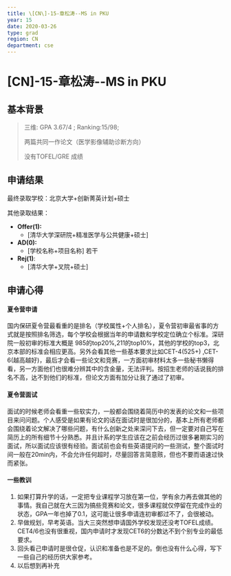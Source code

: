 ```yaml
---
title: \[CN\]-15-章松涛--MS in PKU
year: 15
date: 2020-03-26
type: grad
region: CN
department: cse
---
```


# \[CN\]-15-章松涛--MS in PKU

## 基本背景

> 三维: GPA 3.67/4 ; Ranking:15/98;
>
> 两篇共同一作论文（医学影像辅助诊断方向）
>
> 没有TOFEL/GRE 成绩
>

## 申请结果

最终录取学校：北京大学+创新菁英计划+硕士

其他录取结果：

* **Offer\(1\):**
  * \[清华大学深研院+精准医学与公共健康+硕士\] 
* **AD\(0\):**
  * \[学校名称+项目名称\] 若干
* **Rej\(1\)**:
  * \[清华大学+叉院+硕士]

## 申请心得
#### 夏令营申请
国内保研夏令营最看重的是排名（学校属性+个人排名），夏令营初审最省事的方式就是按照排名筛选，每个学校会根据当年的申请数和学校定位确立个标准。深研院一般初审的标准大概是 985的top20%,211的top10%，其他的学校的top3，北京本部的标准会相应更高。另外会看其他一些基本要求比如CET-4(525+) ,CET-6(越高越好)，最后才会看一些论文和竞赛，一方面初审材料太多一些秘书懒得看，另一方面他们也很难分辨其中的含金量，无法评判。按招生老师的话说我的排名不高，达不到他们的标准，但论文方面有加分让我了通过了初审。

#### 夏令营面试
面试的时候老师会看重一些软实力，一般都会围绕着简历中的发表的论文和一些项目来问问题。个人感受是如果有论文的话在面试时是很加分的，基本上所有老师都会围绕着论文解决了哪些问题，有什么创新之处来深问下去，但一定要对自己写在简历上的所有细节十分熟悉。并且计系的学生应该在之前会经历过很多暑期实习的面试，所以面试应该很有经验。面试前也会有些英语提问的一些测试，整个面试时间一般在20min内，不会允许任何超时，尽量回答言简意赅，但也不要而语速过快而紧张。

#### 一些教训
1.  如果打算升学的话，一定把专业课程学习放在第一位，学有余力再去做其他的事情。我自己就在大三因为搞些竞赛和论文，很多课程就仅停留在完成作业的状态，GPA一年也掉了0.1，这可能让很多申请连初审都过不了，会很被动。
2. 早做规划，早考英语。当大三突然想申请国外学校发现还没考TOFEL成绩。CET4/6也没有很重视，国内申请时才发现CET6的分数达不到个别专业的最低要求。
3. 回头看己申请时是很仓促，认识和准备也是不足的。倒也没有什么心得，写下一些自己的经历供大家参考。
4. 以后想到再补充
